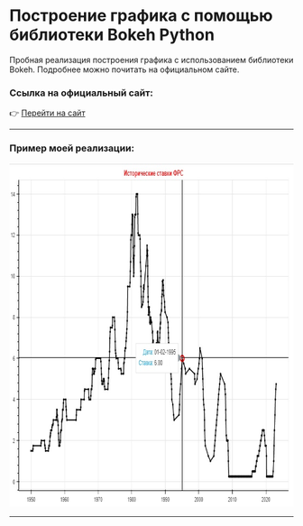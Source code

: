 # Построение графика с помощью библиотеки Bokeh Python

Пробная реализация построения графика с использованием библиотеки Bokeh. Подробнее можно почитать на официальном сайте.

### Ссылка на официальный сайт:

:point_right: [Перейти на сайт](https://bokeh.org/ "Перейти")

---

### Пример моей реализации:

<img src="rate.jpg" height="609" width="810"/>

---

